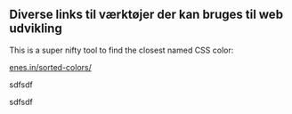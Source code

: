 ## Diverse links til værktøjer der kan bruges til web udvikling

This is a super nifty tool to find the closest named CSS color:

[enes.in/sorted-colors/](enes.in/sorted-colors/)

sdfsdf

sdfsdf
